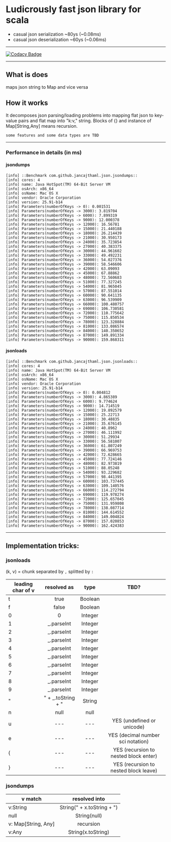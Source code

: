 # Ludicrously fast json library for scala

* casual json serialization ~80ys (~0.08ms)
* casual json deserialization ~60ys (~0.06ms)

----

[![Codacy Badge](https://api.codacy.com/project/badge/Grade/7d84fbd2dcee449885b39c5b1a77c443)](https://www.codacy.com/app/jan-cajthaml/json?utm_source=github.com&amp;utm_medium=referral&amp;utm_content=jancajthaml-scala/json&amp;utm_campaign=Badge_Grade)

----

## What is does

maps json string to Map and vice versa

## How it works

It decomposes json parsing/loading problems into mapping flat json to key-value pairs and
flat map into "k:v," string. Blocks of {} and instance of Map[String,Any] means recursion.

`some features and some data types are TBD` 

-----

### Performance in details (in ms)

#### jsondumps
```
[info] ::Benchmark com.github.jancajthaml.json.jsondumps::
[info] cores: 4
[info] name: Java HotSpot(TM) 64-Bit Server VM
[info] osArch: x86_64
[info] osName: Mac OS X
[info] vendor: Oracle Corporation
[info] version: 25.91-b14
[info] Parameters(numberOfKeys -> 0): 0.001531
[info] Parameters(numberOfKeys -> 3000): 3.819704
[info] Parameters(numberOfKeys -> 6000): 7.899319
[info] Parameters(numberOfKeys -> 9000): 12.000378
[info] Parameters(numberOfKeys -> 12000): 16.56781
[info] Parameters(numberOfKeys -> 15000): 21.440188
[info] Parameters(numberOfKeys -> 18000): 26.214439
[info] Parameters(numberOfKeys -> 21000): 30.950173
[info] Parameters(numberOfKeys -> 24000): 35.723854
[info] Parameters(numberOfKeys -> 27000): 40.383375
[info] Parameters(numberOfKeys -> 30000): 44.961602
[info] Parameters(numberOfKeys -> 33000): 49.492231
[info] Parameters(numberOfKeys -> 36000): 54.027376
[info] Parameters(numberOfKeys -> 39000): 58.546606
[info] Parameters(numberOfKeys -> 42000): 63.09093
[info] Parameters(numberOfKeys -> 45000): 67.88862
[info] Parameters(numberOfKeys -> 48000): 72.560683
[info] Parameters(numberOfKeys -> 51000): 77.327245
[info] Parameters(numberOfKeys -> 54000): 81.965045
[info] Parameters(numberOfKeys -> 57000): 87.551014
[info] Parameters(numberOfKeys -> 60000): 90.641135
[info] Parameters(numberOfKeys -> 63000): 96.539909
[info] Parameters(numberOfKeys -> 66000): 100.480757
[info] Parameters(numberOfKeys -> 69000): 106.730581
[info] Parameters(numberOfKeys -> 72000): 110.775642
[info] Parameters(numberOfKeys -> 75000): 115.850534
[info] Parameters(numberOfKeys -> 78000): 123.328884
[info] Parameters(numberOfKeys -> 81000): 133.086574
[info] Parameters(numberOfKeys -> 84000): 140.350652
[info] Parameters(numberOfKeys -> 87000): 149.891334
[info] Parameters(numberOfKeys -> 90000): 159.868311
```

#### jsonloads
```
[info] ::Benchmark com.github.jancajthaml.json.jsonloads::
[info] cores: 4
[info] name: Java HotSpot(TM) 64-Bit Server VM
[info] osArch: x86_64
[info] osName: Mac OS X
[info] vendor: Oracle Corporation
[info] version: 25.91-b14
[info] Parameters(numberOfKeys -> 0): 0.004812
[info] Parameters(numberOfKeys -> 3000): 4.865389
[info] Parameters(numberOfKeys -> 6000): 9.774624
[info] Parameters(numberOfKeys -> 9000): 14.714519
[info] Parameters(numberOfKeys -> 12000): 19.892579
[info] Parameters(numberOfKeys -> 15000): 25.22713
[info] Parameters(numberOfKeys -> 18000): 30.48835
[info] Parameters(numberOfKeys -> 21000): 35.676145
[info] Parameters(numberOfKeys -> 24000): 40.8962
[info] Parameters(numberOfKeys -> 27000): 46.111992
[info] Parameters(numberOfKeys -> 30000): 51.29934
[info] Parameters(numberOfKeys -> 33000): 56.581007
[info] Parameters(numberOfKeys -> 36000): 61.807249
[info] Parameters(numberOfKeys -> 39000): 66.969753
[info] Parameters(numberOfKeys -> 42000): 72.628665
[info] Parameters(numberOfKeys -> 45000): 77.724146
[info] Parameters(numberOfKeys -> 48000): 82.973819
[info] Parameters(numberOfKeys -> 51000): 88.05248
[info] Parameters(numberOfKeys -> 54000): 93.229682
[info] Parameters(numberOfKeys -> 57000): 98.441395
[info] Parameters(numberOfKeys -> 60000): 103.737445
[info] Parameters(numberOfKeys -> 63000): 109.140576
[info] Parameters(numberOfKeys -> 66000): 114.272794
[info] Parameters(numberOfKeys -> 69000): 119.978274
[info] Parameters(numberOfKeys -> 72000): 125.657045
[info] Parameters(numberOfKeys -> 75000): 131.959808
[info] Parameters(numberOfKeys -> 78000): 138.087714
[info] Parameters(numberOfKeys -> 81000): 144.614552
[info] Parameters(numberOfKeys -> 84000): 149.004824
[info] Parameters(numberOfKeys -> 87000): 157.020853
[info] Parameters(numberOfKeys -> 90000): 162.424383
```

-----

## Implementation tricks:

### jsonloads

(k, v) = chunk separated by `,` splitted by `:`

| leading char of v | resolved as        | type    | TBD?                                  |
| ----------------- |:------------------:|:-------:|:-------------------------------------:|
| t                 | true               | Boolean |                                       |
| f                 | false              | Boolean |                                       |
| 0                 | 0                  | Integer |                                       |
| 1                 | _.parseInt         | Integer |                                       |
| 2                 | _.parseInt         | Integer |                                       |
| 3                 | _.parseInt         | Integer |                                       |
| 4                 | _.parseInt         | Integer |                                       |
| 5                 | _.parseInt         | Integer |                                       |
| 6                 | _.parseInt         | Integer |                                       |
| 7                 | _.parseInt         | Integer |                                       |
| 8                 | _.parseInt         | Integer |                                       |
| 9                 | _.parseInt         | Integer |                                       |
| "                 | " + _.toString + " | String  |                                       |
| n                 | null               | null    |                                       |
| u                 | ---                | ---     | YES (undefined or unicode)            |
| e                 | ---                | ---     | YES (decimal number sci notation)     |
| {                 | ---                | ---     | YES (recursion to nested block enter) |
| }                 | ---                | ---     | YES (recursion to nested block leave) |

### jsondumps

| v match             | resolved into              |
| ------------------- |:--------------------------:|
| v:String            | String(" + x.toString + ") |
| null                | String(null)               |
| v: Map[String, Any] | recursion                  |
| v:Any               | String(x.toString)         |
